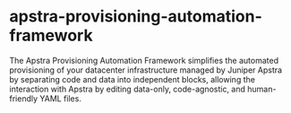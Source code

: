 # apstra-provisioning-automation-framework
The Apstra Provisioning Automation Framework simplifies the automated provisioning of your datacenter infrastructure managed by Juniper Apstra by separating code and data into independent blocks, allowing the interaction with Apstra by editing data-only, code-agnostic, and human-friendly YAML files.
